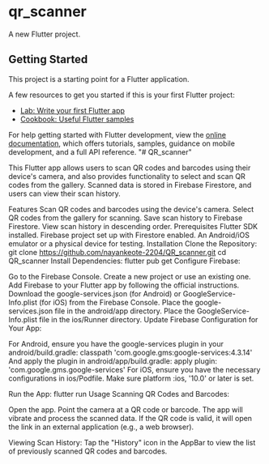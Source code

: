 # qr_scanner

A new Flutter project.

## Getting Started

This project is a starting point for a Flutter application.

A few resources to get you started if this is your first Flutter project:

- [Lab: Write your first Flutter app](https://docs.flutter.dev/get-started/codelab)
- [Cookbook: Useful Flutter samples](https://docs.flutter.dev/cookbook)

For help getting started with Flutter development, view the
[online documentation](https://docs.flutter.dev/), which offers tutorials,
samples, guidance on mobile development, and a full API reference.
"# QR_scanner" 

This Flutter app allows users to scan QR codes and barcodes using their device's camera, and also provides functionality to select and scan QR codes from the gallery. Scanned data is stored in Firebase Firestore, and users can view their scan history.

Features
Scan QR codes and barcodes using the device's camera.
Select QR codes from the gallery for scanning.
Save scan history to Firebase Firestore.
View scan history in descending order.
Prerequisites
Flutter SDK installed.
Firebase project set up with Firestore enabled.
An Android/iOS emulator or a physical device for testing.
Installation
Clone the Repository:
git clone https://github.com/nayankeote-2204/QR_scanner.git
cd QR_scanner
Install Dependencies:
flutter pub get
Configure Firebase:

Go to the Firebase Console.
Create a new project or use an existing one.
Add Firebase to your Flutter app by following the official instructions.
Download the google-services.json (for Android) or GoogleService-Info.plist (for iOS) from the Firebase Console.
Place the google-services.json file in the android/app directory.
Place the GoogleService-Info.plist file in the ios/Runner directory.
Update Firebase Configuration for Your App:

For Android, ensure you have the google-services plugin in your android/build.gradle:
classpath 'com.google.gms:google-services:4.3.14'
And apply the plugin in android/app/build.gradle:
apply plugin: 'com.google.gms.google-services'
For iOS, ensure you have the necessary configurations in ios/Podfile. Make sure platform :ios, '10.0' or later is set.

Run the App:
flutter run
Usage
Scanning QR Codes and Barcodes:

Open the app.
Point the camera at a QR code or barcode.
The app will vibrate and process the scanned data.
If the QR code is valid, it will open the link in an external application (e.g., a web browser).

Viewing Scan History:
Tap the "History" icon in the AppBar to view the list of previously scanned QR codes and barcodes.

